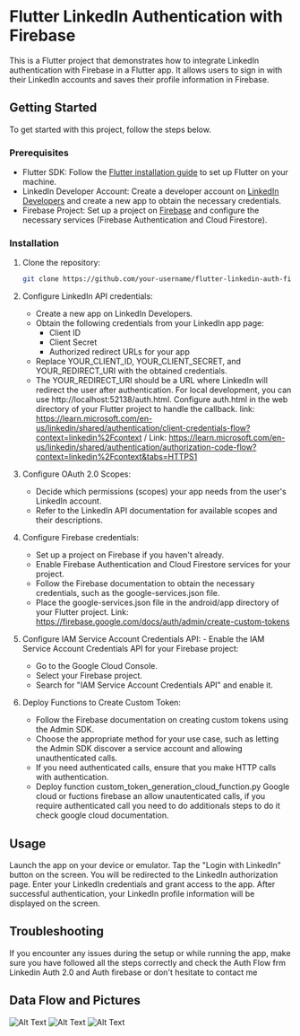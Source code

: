 # Flutter LinkedIn Authentication with Firebase

This is a Flutter project that demonstrates how to integrate LinkedIn authentication with Firebase in a Flutter app. It allows users to sign in with their LinkedIn accounts and saves their profile information in Firebase.

## Getting Started

To get started with this project, follow the steps below.

### Prerequisites

- Flutter SDK: Follow the [Flutter installation guide](https://flutter.dev/docs/get-started/install) to set up Flutter on your machine.
- LinkedIn Developer Account: Create a developer account on [LinkedIn Developers](https://www.linkedin.com/developers/) and create a new app to obtain the necessary credentials.
- Firebase Project: Set up a project on [Firebase](https://firebase.google.com/) and configure the necessary services (Firebase Authentication and Cloud Firestore).

### Installation

1. Clone the repository:

   ```bash
   git clone https://github.com/your-username/flutter-linkedin-auth-firebase.git

 2. Configure LinkedIn API credentials:
    - Create a new app on LinkedIn Developers.
    - Obtain the following credentials from your LinkedIn app page:
      - Client ID
      - Client Secret
      - Authorized redirect URLs for your app
    - Replace YOUR_CLIENT_ID, YOUR_CLIENT_SECRET, and YOUR_REDIRECT_URI with the obtained credentials.
    - The YOUR_REDIRECT_URI should be a URL where LinkedIn will redirect the user after authentication. For local development, you can use http://localhost:52138/auth.html.
        Configure auth.html in the web directory of your Flutter project to handle the callback. link: https://learn.microsoft.com/en-us/linkedin/shared/authentication/client-credentials-flow?context=linkedin%2Fcontext / Link: https://learn.microsoft.com/en-us/linkedin/shared/authentication/authorization-code-flow?context=linkedin%2Fcontext&tabs=HTTPS1 

  3. Configure OAuth 2.0 Scopes:
      - Decide which permissions (scopes) your app needs from the user's LinkedIn account.
      - Refer to the LinkedIn API documentation for available scopes and their descriptions. 

  5. Configure Firebase credentials:
      - Set up a project on Firebase if you haven't already.
      - Enable Firebase Authentication and Cloud Firestore services for your project.
      - Follow the Firebase documentation to obtain the necessary credentials, such as the google-services.json file.
      - Place the google-services.json file in the android/app directory of your Flutter project. Link: https://firebase.google.com/docs/auth/admin/create-custom-tokens

  6. Configure IAM Service Account Credentials API:
    - Enable the IAM Service Account Credentials API for your Firebase project:
      - Go to the Google Cloud Console.
      - Select your Firebase project.
      - Search for "IAM Service Account Credentials API" and enable it.

  7. Deploy Functions to Create Custom Token:
      - Follow the Firebase documentation on creating custom tokens using the Admin SDK.
      - Choose the appropriate method for your use case, such as letting the Admin SDK discover a service account and allowing unauthenticated calls.
      - If you need authenticated calls, ensure that you make HTTP calls with authentication.
      - Deploy function custom_token_generation_cloud_function.py Google cloud or fuctions firebase an allow unautenticated calls, if you require authenticated call you need to do additionals steps to do it check google cloud documentation.

## Usage
Launch the app on your device or emulator.
Tap the "Login with LinkedIn" button on the screen.
You will be redirected to the LinkedIn authorization page. Enter your LinkedIn credentials and grant access to the app.
After successful authentication, your LinkedIn profile information will be displayed on the screen.

## Troubleshooting

If you encounter any issues during the setup or while running the app, make sure you have followed all the steps correctly and check the Auth Flow frm Linkedin Auth 2.0 and Auth firebase or don't hesitate to contact me

## Data Flow and Pictures
![Alt Text](https://lh3.googleusercontent.com/pw/AJFCJaUHJVHAm71WooHE2WJojBqayVw7jTccRHMIGbzCVEoruhg1gVIuRRGL_wDSpPhYBrCzfoVYXdkefbI3TiB6R6-yjgVzZAKENOK7GFpgpfT5o9rw2oTbDNqKc6k6g28uuDwIC-nhv1TmK4GQWxo6sDcxaA=w1090-h886-s-no?authuser=0)
![Alt Text](https://lh3.googleusercontent.com/pw/AJFCJaXU3owKMkoxnGP2ZNQN24s8-Na_q9y3mVVepSGnl44nD4Pw6Q9OcvcF0_BpCZHodc_dFz2wiYRlYeUvtoXX_dCibqwHQ2cNx6niQenz538nPaFr-8i37GT0avOvouqC2aAHACY0YzjFOQozHlG0IdltMg=w1570-h695-s-no?authuser=0)
![Alt Text](https://lh3.googleusercontent.com/pw/AJFCJaWvGEvAQ-wu2GLN-v8MZHJhEuPIUBV7YxKTNs8XXRsJaCIYbM6O8WusAI7hPxdRfIu5t59AUbei7trQkKnrO1wgUR8WDiqxM69r6gmPRYzxvdeynPrqtCIQ13BjyciF6ILZ_WN0Eey6nCV-0_mLzC0Hhw=w1378-h803-s-no?authuser=0)


